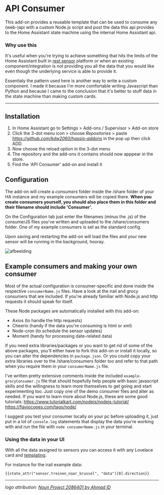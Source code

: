 # API Consumer

This add-on provides a reusable template that can be used to consume any (web-)api with a custom Node.js script and post the data this api provides to the Home Assistant state machine using the internal Home Assistant api.

### Why use this
It's useful when you're trying to achieve something that hits the limits of the Home Assistant built in [rest sensor](https://www.home-assistant.io/integrations/rest/) platform or when an existing component/integration is not providing you all the data that you would like even though the underlying service is able to provide it.

Essentialy the pattern used here is another way to write a custom component. I made it because I'm more comfortable writing Javascript than Python and because I came to the conclusion that it's better to stuff data in the state machine than making custom cards. 


---

## Installation

1. In Home Assistant go to Settings > Add-ons / Supervisor > Add-on store
2. Click the 3-dot menu icon > choose _Repositories_ > paste _https://github.com/kdw2060/hassio-addons_ in the pop up then click ADD.
3. Now choose the reload option in the 3-dot menu
4. The repository and the add-ons it contains should now apppear in the store.
5. Find the 'API Consumer' add-on and install it


## Configuration
The add-on will create a _consumers_ folder inside the /share folder of your HA instance and my example consumers will be copied there. **When you create consumers yourself, you should also place them in this folder and their filename should include 'Consumer'.**

On the Configuration tab just enter the filenames (minus the .js) of the consumerJS files you've written and uploaded to the /share/consumers folder. One of my example consumers is set as the standard config.

Upon saving and restarting the add-on will load the files and your new sensor will be running in the background, hooray.

![afbeelding](https://github.com/kdw2060/hassio-addons/raw/master/hassio-addon-api-consumer/config-api-consumer.png)


## Example consumers and making your own consumer
Most of the actual configuration is consumer-specific and done inside the respective `consumerName.js` files. Have a look at the irail and grocy consumers that are included. If you're already familiar with Node.js and http requests it should speak for itself.

These Node packages are automatically installed with this add-on: 
- Axios (to handle the http requests)
- Cheerio (handy if the data you're consuming is html or xml)
- Node-cron (to schedule the sensor updates)
- Moment (handy for processing date-related data)

If you need extra libraries/packages or you want to get rid of some of the above packages, you'll either have to fork this add-on or install it locally, so you can alter the dependencies in `package.json`. Or you could copy your extra libraries over to the /share/consumers folder too and refer to that path when you require them in your `consumerName.js` file.


I've written pretty extensive comments inside the included `example-grocyConsumer.js` file that should hopefully help people with basic javascript skills and the willingness to learn more themselves to get going and start experimenting too. Just copy one of the demo consumer files and alter as needed. If you want to learn more about Node.js, these are some good tutorials:
https://www.tutorialkart.com/nodejs/nodejs-tutorial/ 
https://flaviocopes.com/tags/node/

I suggest you test your consumer locally on your pc before uploading it, just put in a lot of `console.log` statements that display the data you're working with and run the file with `node consumerName.js` in your terminal.


### Using the data in your UI
With all the data assigned to sensors you can access it with any Lovelace card and [templating](https://www.home-assistant.io/docs/configuration/templating/).

For instance for the irail example data:

```
{{state_attr("sensor.treinen_naar_brussel", "data")[0].direction}}
```

---
_logo attribution: [Noun Project 2086401 by Ahmad ID]( https://thenounproject.com/term/api/2086401/)_
